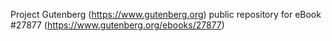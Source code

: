 Project Gutenberg (https://www.gutenberg.org) public repository for eBook #27877 (https://www.gutenberg.org/ebooks/27877)
